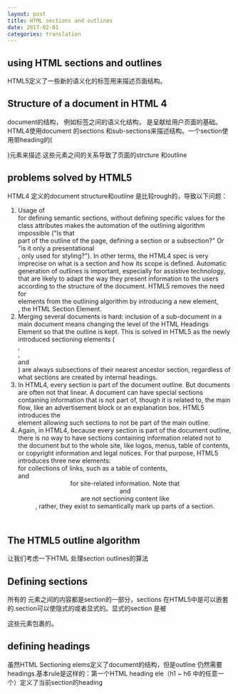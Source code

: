 ```yaml
---
layout: post
title: HTML sections and outlines
date: 2017-02-01
categories: translation
---
```


## using HTML sections and outlines

HTML5定义了一些新的语义化的标签用来描述页面结构。
## Structure of a document in HTML 4
document的结构， 例如<body>标签之间的语义化结构， 是呈献给用户页面的基础。HTML4使用document 的sections 和sub-sections来描述结构。一个section使用带heading的(<div>)元素来描述.这些元素之间的关系导致了页面的strcture 和outline
## problems solved by HTML5

HTML4 定义的document structure和outline 是比较rough的，导致以下问题：

1. Usage of <div> for defining semantic sections, without defining specific values for the class attributes makes the automation of the outlining algorithm impossible ("Is that <div> part of the outline of the page, defining a section or a subsection?" Or "is it only a presentational <div>, only used for styling?"). In other terms, the HTML4 spec is very imprecise on what is a section and how its scope is defined. Automatic generation of outlines is important, especially for assistive technology, that are likely to adapt the way they present information to the users according to the structure of the document. HTML5 removes the need for <div> elements from the outlining algorithm by introducing a new element, <section>, the HTML Section Element.
2. Merging several documents is hard: inclusion of a sub-document in a main document means changing the level of the HTML Headings Element so that the outline is kept. This is solved in HTML5 as the newly introduced sectioning elements (<article>, <section>, <nav> and <aside>) are always subsections of their nearest ancestor section, regardless of what sections are created by internal headings.
3. In HTML4, every section is part of the document outline. But documents are often not that linear. A document can have special sections containing information that is not part of, though it is related to, the main flow, like an advertisement block or an explanation box. HTML5 introduces the <aside> element allowing such sections to not be part of the main outline.
4. Again, in HTML4, because every section is part of the document outline, there is no way to have sections containing information related not to the document but to the whole site, like logos, menus, table of contents, or copyright information and legal notices. For that purpose, HTML5 introduces three new elements: <nav> for collections of links, such as a table of contents, <footer> and <header> for site-related information. Note that <header> and <footer> are not sectioning content like <section>, rather, they exist to semantically mark up parts of a section.

## The HTML5 outline algorithm

让我们考虑一下HTML 处理section outlines的算法
## Defining sections
所有的<body> 元素之间的内容都是section的一部分，sections 在HTML5中是可以嵌套的.section可以使隐式的或者显式的。显式的section 是被<body> <section> <article> <aside> <nav> 这些元素包裹的。

## defining headings

虽然HTML Sectioning elems定义了document的结构，但是outline 仍然需要headings.基本rule是这样的：第一个HTML heading ele（h1 ~ h6 中的任意一个）定义了当前section的heading
 
